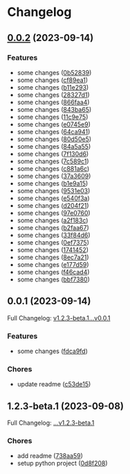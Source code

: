 # Changelog

## [0.0.2](https://github.com/DefinitelyATestOrg/sdk-python/compare/v0.0.1...v0.0.2) (2023-09-14)


### Features

* some changes ([0b52839](https://github.com/DefinitelyATestOrg/sdk-python/commit/0b528395ebeb36b275a07ada283ab5156e4101c3))
* some changes ([cf89ea1](https://github.com/DefinitelyATestOrg/sdk-python/commit/cf89ea10f44b757693ddc03e9d8460ca01e9af1a))
* some changes ([b11e293](https://github.com/DefinitelyATestOrg/sdk-python/commit/b11e2935de54aa0539ed28fb7c4f356dcfbc5620))
* some changes ([28327d1](https://github.com/DefinitelyATestOrg/sdk-python/commit/28327d1c0eff407c81cd6135086a3909978b4f88))
* some changes ([866faa4](https://github.com/DefinitelyATestOrg/sdk-python/commit/866faa46ac7d5571623d552d758c789293385537))
* some changes ([843ba65](https://github.com/DefinitelyATestOrg/sdk-python/commit/843ba65522b5e0af25b2ce3415b402b8d6f0a909))
* some changes ([11c9e75](https://github.com/DefinitelyATestOrg/sdk-python/commit/11c9e754b335bd66905fbc35b86dcebe054a4ce1))
* some changes ([e0745e9](https://github.com/DefinitelyATestOrg/sdk-python/commit/e0745e958838172e2b30cb3062895d4266911ee2))
* some changes ([64ca941](https://github.com/DefinitelyATestOrg/sdk-python/commit/64ca9418733eca9ee8436f3c64f96af14e06a9ca))
* some changes ([80d50e5](https://github.com/DefinitelyATestOrg/sdk-python/commit/80d50e572cc979868bb08a7d4f345da6b56b6671))
* some changes ([84a5a55](https://github.com/DefinitelyATestOrg/sdk-python/commit/84a5a55aaa31ffd72256ca1ae02a2414655d923a))
* some changes ([7f130d6](https://github.com/DefinitelyATestOrg/sdk-python/commit/7f130d61e1a97d31d537201e2027eeca21927238))
* some changes ([7c589c1](https://github.com/DefinitelyATestOrg/sdk-python/commit/7c589c1aee126db1abbd14633e8b6d6ecbd8a1d4))
* some changes ([c881a6c](https://github.com/DefinitelyATestOrg/sdk-python/commit/c881a6cc7a81f5b23e8cca2a0aa8021f6e0999ac))
* some changes ([37a3609](https://github.com/DefinitelyATestOrg/sdk-python/commit/37a3609c4ee950a2836d8a21e999f48d5cddeb5b))
* some changes ([b1e9a15](https://github.com/DefinitelyATestOrg/sdk-python/commit/b1e9a1507aba398af4ddd74799d2072078c9b47b))
* some changes ([9531e03](https://github.com/DefinitelyATestOrg/sdk-python/commit/9531e0327ee1fbd9e8754363767992f6e43f9dbb))
* some changes ([e540f3a](https://github.com/DefinitelyATestOrg/sdk-python/commit/e540f3a33176340aa234650ac88e6e5bc4db28df))
* some changes ([d204f21](https://github.com/DefinitelyATestOrg/sdk-python/commit/d204f218bbd2afbb70311ebefa2adc5e09c2639b))
* some changes ([97e0760](https://github.com/DefinitelyATestOrg/sdk-python/commit/97e0760c03a61092e87439af7bc82f5e3cd556df))
* some changes ([a2f183c](https://github.com/DefinitelyATestOrg/sdk-python/commit/a2f183ce86de42312a62ff4977c388ca74d1be13))
* some changes ([b2faa67](https://github.com/DefinitelyATestOrg/sdk-python/commit/b2faa67955a5feb4a0d0990664315f171d85bc2e))
* some changes ([33f84d6](https://github.com/DefinitelyATestOrg/sdk-python/commit/33f84d6b652251af425a4132c6b55ebf294c98e2))
* some changes ([0ef7375](https://github.com/DefinitelyATestOrg/sdk-python/commit/0ef73753561982d6d491ee2a148ad273185aa42b))
* some changes ([1741452](https://github.com/DefinitelyATestOrg/sdk-python/commit/1741452fb855d756290b624532579e2045903bc7))
* some changes ([8ec7a21](https://github.com/DefinitelyATestOrg/sdk-python/commit/8ec7a216b628bd74e6a1b6877333ed5e73e84f21))
* some changes ([e177d59](https://github.com/DefinitelyATestOrg/sdk-python/commit/e177d59706b9d58fcc1d2ac8bcf54ded52976246))
* some changes ([f46cad4](https://github.com/DefinitelyATestOrg/sdk-python/commit/f46cad47586bce6f47b9182620d632d06afd8a4b))
* some changes ([bbf7380](https://github.com/DefinitelyATestOrg/sdk-python/commit/bbf7380731bee6872e56ae279f21983c372aec3f))

## 0.0.1 (2023-09-14)

Full Changelog: [v1.2.3-beta.1...v0.0.1](https://github.com/DefinitelyATestOrg/sdk-python/compare/v1.2.3-beta.1...v0.0.1)

### Features

* some changes ([fdca9fd](https://github.com/DefinitelyATestOrg/sdk-python/commit/fdca9fd8a591680703f734db51807d4d9ddf9c92))


### Chores

* update readme ([c53de15](https://github.com/DefinitelyATestOrg/sdk-python/commit/c53de1524b8d68bd98d55ce48a17b735061bb24d))

## 1.2.3-beta.1 (2023-09-08)

Full Changelog: [...v1.2.3-beta.1](https://github.com/DefinitelyATestOrg/sdk-python/compare/...v1.2.3-beta.1)

### Chores

* add readme ([738aa59](https://github.com/DefinitelyATestOrg/sdk-python/commit/738aa5985f450499e76b37b7d333f08b4a071bab))
* setup python project ([0d8f208](https://github.com/DefinitelyATestOrg/sdk-python/commit/0d8f2080a44aa8ac1694fd9a27bac4391e5a4cb1))
